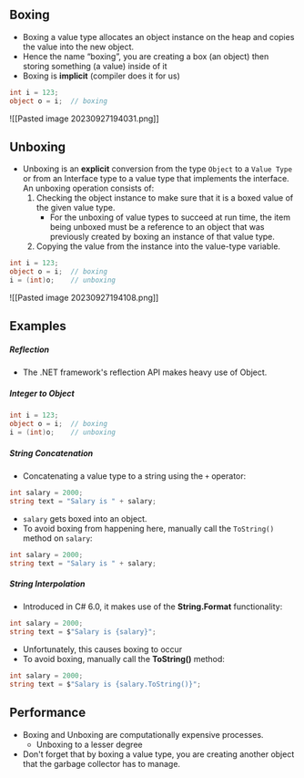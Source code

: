 ## Boxing
- Boxing a value type allocates an object instance on the heap and copies the value into the new object.
- Hence the name “boxing”, you are creating a box (an object) then storing something (a value) inside of it
- Boxing is **implicit** (compiler does it for us)

```csharp
int i = 123;
object o = i;  // boxing
```

![[Pasted image 20230927194031.png]]


## Unboxing
- Unboxing is an **explicit** conversion from the type `Object` to a `Value Type` or from an Interface type to a value type that implements the interface. An unboxing operation consists of:
	1. Checking the object instance to make sure that it is a boxed value of the given value type.
		- For the unboxing of value types to succeed at run time, the item being unboxed must be a reference to an object that was previously created by boxing an instance of that value type.
	2. Copying the value from the instance into the value-type variable.
	
```csharp
int i = 123;
object o = i;  // boxing
i = (int)o;    // unboxing
```

![[Pasted image 20230927194108.png]]


## Examples

##### Reflection
- The .NET framework's reflection API makes heavy use of Object.

##### Integer to Object
```csharp
int i = 123;
object o = i;  // boxing
i = (int)o;    // unboxing
```

##### String Concatenation
- Concatenating a value type to a string using the `+` operator:
```csharp
int salary = 2000;
string text = "Salary is " + salary;
```
- `salary` gets boxed into an object.
- To avoid boxing from happening here, manually call the `ToString()` method on `salary`:
```csharp
int salary = 2000;
string text = "Salary is " + salary;
```

##### String Interpolation
- Introduced in C# 6.0, it makes use of the **String.Format** functionality:
```csharp
int salary = 2000;
string text = $"Salary is {salary}";
```
- Unfortunately, this causes boxing to occur
- To avoid boxing, manually call the **ToString()** method:
```csharp
int salary = 2000;
string text = $"Salary is {salary.ToString()}";
```


## Performance
- Boxing and Unboxing are computationally expensive processes. 
	- Unboxing to a lesser degree
- Don't forget that by boxing a value type, you are creating another object that the garbage collector has to manage.